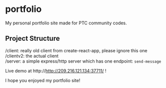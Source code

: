 # portfolio

My personal portfolio site made for PTC community codes.


## Project Structure

/client: really old client from create-react-app, please ignore this one \
/clientv2: the actual client \
/server: a simple express/http server which has one endpoint: `send-message`


Live demo at http://http://209.216.121.134:37711/ !

I hope you enjoyed my portfolio site!
